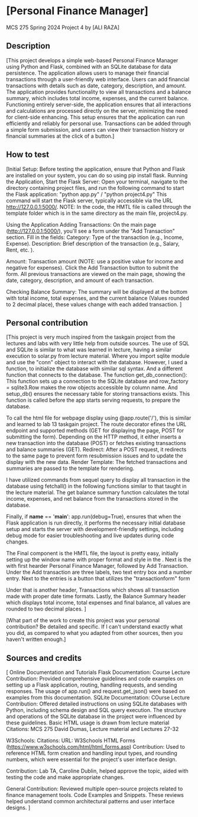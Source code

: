 # [Personal Finance Manager]

MCS 275 Spring 2024 Project 4 by [ALI RAZA]

## Description

[This project develops a simple web-based Personal Finance Manager using Python and Flask,
combined with an SQLite database for data persistence.
The application allows users to manage their financial transactions through a user-friendly web interface.
Users can add financial transactions with details such as date, category, description, and amount.
The application provides functionality to view all transactions and a balance summary, which includes total income, expenses, and the current balance.
Functioning entirely server-side, the application ensures that all interactions and calculations are processed directly on the server, 
minimizing the need for client-side enhancing. 
This setup ensures that the application can run efficiently and reliably for personal use.
Transactions can be added through a simple form submission, and users can view their transaction history or financial summaries at the click of a button.]

## How to test


[Initial Setup:
Before testing the application, ensure that Python and Flask are installed on your system, you can do so using pip install flask.
Running the Application, Start the Flask Server:
Open your terminal, navigate to the directory containing project files, and run the following command to start the Flask application: 
"python app.py" / "python project4.py"
This command will start the Flask server, typically accessible via the URL http://127.0.0.1:5000/. 
NOTE: In the code, the HMTL file is called through the template folder which is in the same directory as the main file, project4.py.

Using the Application
Adding Transactions:
On the main page (http://127.0.0.1:5000/), you'll see a form under the "Add Transaction" section.
Fill in the fields:
Category: Type of the transaction (e.g., Income, Expense).
Description: Brief description of the transaction (e.g., Salary, Rent, etc. ).

Amount: Transaction amount (NOTE: use a positive value for income and negative for expenses).
Click the Add Transaction button to submit the form.
All previous transactions are viewed on the main page, showing the date, category, description, and amount of each transaction.

Checking Balance Summary:
The summary will be displayed at the bottom with total income, total expenses, and the current balance (Values rounded to 2 decimal place),
these values change with each added transaction. ]


## Personal contribution


[This project is very much inspired from the taskgain project from the lectures and labs with very little help from outside sources. 
The use of SQL and SQLite is similar to what was learned in lecture, having a similar execution to solar.py from lecture material. 
Where you import sqlite module and use the "conn" object to interact with the database. However, I used a function,
to initialize the database with similar sql syntax. And a different function that connects to the database. 
The function get_db_connection(): This function sets up a connection to the SQLite database and row_factory = sqlite3.Row makes the row objects accessible by column name.
And setup_db() ensures the necessary table for storing transactions exists. This function is called before the app starts serving requests, to prepare the database.

To call the html file for webpage display using @app.route('/'), this is similar and learned to lab 13 taskgain project. 
The route decorator efines the URL endpoint and supported methods (GET for displaying the page, POST for submitting the form).
Depending on the HTTP method, it either inserts a new transaction into the database (POST) or fetches existing transactions and balance summaries (GET).
Redirect: After a POST request, it redirects to the same page to prevent form resubmission issues and to update the display with the new data.
Render Template: The fetched transactions and summaries are passed to the template for rendering. 

I have utilized commands from sequel query to display all transaction in the database using fetchall() in the following functions similar to that taught in the lecture material.
The get balance summary function calculates the total income, expenses, and net balance from the transactions stored in the database.

Finally, if __name__ == '__main__': app.run(debug=True), ensures that when the Flask application is run directly,
it performs the necessary initial database setup and starts the server with development-friendly settings, 
including debug mode for easier troubleshooting and live updates during code changes.

The Final component is the HMTL file, the layout is pretty easy, initially setting up the window name with proper format and style in the <head>.
Next is the <body> with first hearder Personal Finance Manager, followed by Add Transaction. Under the Add transaction are three labels, two text entry box and a number entry. 
Next to the entries is a button that utilizes the "transactionform" form

Under that is another header, Transactions which shows all transaction made with proper date time formats.
Lastly, the Balance Summary header which displays total income, total expenses and final balance, all values are rounded to two decimal places. ]

[What part of the work to create this project was your personal
contribution? Be detailed and specific.  If I can't understand exactly
what you did, as compared to what you adapted from other sources, then
you haven't written enough.]

## Sources and credits


[ Online Documentation and Tutorials
Flask Documentation:
Course Lecture Contribution: Provided comprehensive guidelines and code examples on setting up a Flask application, routing, handling requests, and sending responses.
The usage of app.run() and request.get_json() were based on examples from this documentation.
SQLite Documentation:
COurse Lecture Contribution: Offered detailed instructions on using SQLite databases with Python, including schema design and SQL query execution.
The structure and operations of the SQLite database in the project were influenced by these guidelines.
Basic HTML usage is drawn from lecture material
Citations: MCS 275 David Dumas, Lecture material and Lectures 27-32 

W3Schools:
Citations: URL: W3Schools HTML Forms (https://www.w3schools.com/html/html_forms.asp)
Contribution: Used to reference HTML form creation and handling input types, and rounding numbers, which were essential for the project's user interface design.

Contribution: Lab TA, Caroline Dublin, helped approve the topic, aided with testing the code and make appropriate changes.

General Contribution: Reviewed multiple open-source projects related to finance management tools. Code Examples and Snippets.
These reviews helped understand common architectural patterns and user interface designs. ]


